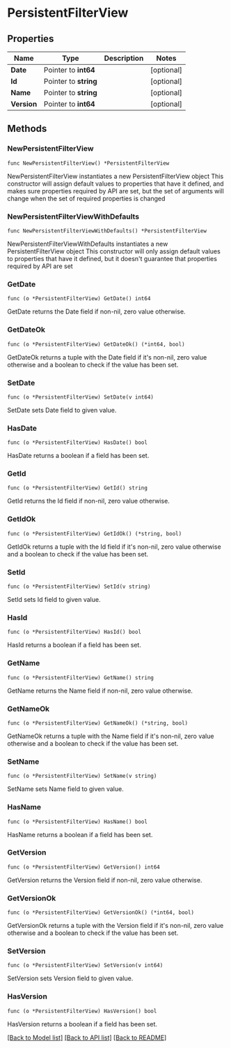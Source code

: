 # PersistentFilterView

## Properties

Name | Type | Description | Notes
------------ | ------------- | ------------- | -------------
**Date** | Pointer to **int64** |  | [optional] 
**Id** | Pointer to **string** |  | [optional] 
**Name** | Pointer to **string** |  | [optional] 
**Version** | Pointer to **int64** |  | [optional] 

## Methods

### NewPersistentFilterView

`func NewPersistentFilterView() *PersistentFilterView`

NewPersistentFilterView instantiates a new PersistentFilterView object
This constructor will assign default values to properties that have it defined,
and makes sure properties required by API are set, but the set of arguments
will change when the set of required properties is changed

### NewPersistentFilterViewWithDefaults

`func NewPersistentFilterViewWithDefaults() *PersistentFilterView`

NewPersistentFilterViewWithDefaults instantiates a new PersistentFilterView object
This constructor will only assign default values to properties that have it defined,
but it doesn't guarantee that properties required by API are set

### GetDate

`func (o *PersistentFilterView) GetDate() int64`

GetDate returns the Date field if non-nil, zero value otherwise.

### GetDateOk

`func (o *PersistentFilterView) GetDateOk() (*int64, bool)`

GetDateOk returns a tuple with the Date field if it's non-nil, zero value otherwise
and a boolean to check if the value has been set.

### SetDate

`func (o *PersistentFilterView) SetDate(v int64)`

SetDate sets Date field to given value.

### HasDate

`func (o *PersistentFilterView) HasDate() bool`

HasDate returns a boolean if a field has been set.

### GetId

`func (o *PersistentFilterView) GetId() string`

GetId returns the Id field if non-nil, zero value otherwise.

### GetIdOk

`func (o *PersistentFilterView) GetIdOk() (*string, bool)`

GetIdOk returns a tuple with the Id field if it's non-nil, zero value otherwise
and a boolean to check if the value has been set.

### SetId

`func (o *PersistentFilterView) SetId(v string)`

SetId sets Id field to given value.

### HasId

`func (o *PersistentFilterView) HasId() bool`

HasId returns a boolean if a field has been set.

### GetName

`func (o *PersistentFilterView) GetName() string`

GetName returns the Name field if non-nil, zero value otherwise.

### GetNameOk

`func (o *PersistentFilterView) GetNameOk() (*string, bool)`

GetNameOk returns a tuple with the Name field if it's non-nil, zero value otherwise
and a boolean to check if the value has been set.

### SetName

`func (o *PersistentFilterView) SetName(v string)`

SetName sets Name field to given value.

### HasName

`func (o *PersistentFilterView) HasName() bool`

HasName returns a boolean if a field has been set.

### GetVersion

`func (o *PersistentFilterView) GetVersion() int64`

GetVersion returns the Version field if non-nil, zero value otherwise.

### GetVersionOk

`func (o *PersistentFilterView) GetVersionOk() (*int64, bool)`

GetVersionOk returns a tuple with the Version field if it's non-nil, zero value otherwise
and a boolean to check if the value has been set.

### SetVersion

`func (o *PersistentFilterView) SetVersion(v int64)`

SetVersion sets Version field to given value.

### HasVersion

`func (o *PersistentFilterView) HasVersion() bool`

HasVersion returns a boolean if a field has been set.


[[Back to Model list]](../README.md#documentation-for-models) [[Back to API list]](../README.md#documentation-for-api-endpoints) [[Back to README]](../README.md)


